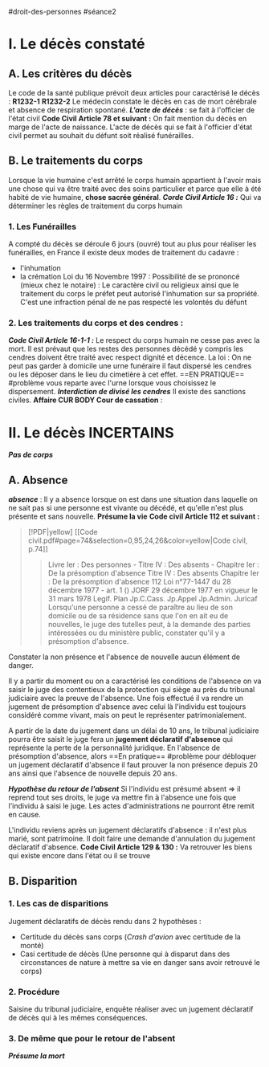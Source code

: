 #droit-des-personnes #séance2 
# I. Le décès constaté

## A. Les critères du décès
Le code de la santé publique prévoit deux articles pour caractérisé le décès :
**R1232-1**
**R1232-2**
Le médecin constate le décès en cas de mort cérébrale et absence de respiration spontané.
***L'acte de décès*** : se fait à l'officier de l'état civil
**Code Civil Article 78 et suivant :**
On fait mention du décès en marge de l'acte de naissance. L'acte de décès qui se fait à l'officier d'état civil permet au souhait du défunt soit réalisé funérailles.

## B. Le traitements du corps
Lorsque la vie humaine c'est arrêté le corps humain appartient à l'avoir mais une chose qui va être traité avec des soins particulier et parce que elle à été habité de vie humaine, **chose sacrée général**.
***Corde Civil Article 16 :***
Qui va déterminer les règles de traitement du corps humain 

### 1. Les Funérailles
A compté du décès se déroule 6 jours (ouvré) tout au plus pour réaliser les funérailles, en France il existe deux modes de traitement du cadavre :
- l'inhumation
- la crémation
Loi du 16 Novembre 1997 :
Possibilité de se prononcé (mieux chez le notaire) :
Le caractère civil ou religieux ainsi que le traitement du corps le préfet peut autorisé l'inhumation sur sa propriété.
C'est une infraction pénal de ne pas respecté les volontés du défunt

### 2. Les traitements du corps et des cendres :
***Code Civil Article 16-1-1 :***
Le respect du corps humain ne cesse pas avec la mort. Il est prévaut que les restes des personnes décédé y compris les cendres doivent être traité avec respect dignité et décence.
La loi :
On ne peut pas garder à domicile une urne funéraire il faut dispersé les cendres ou les déposer dans le lieu du cimetière à cet effet. ==EN PRATIQUE== #problème vous reparte avec l'urne lorsque vous choisissez le dispersement.
***Interdiction de divisé les cendres***
Il existe des sanctions civiles.
**Affaire CUR BODY Cour de cassation** :

# II. Le décès INCERTAINS
***Pas de corps***
## A. Absence
***absence*** :
Il y a absence lorsque on est dans une situation dans laquelle on ne sait pas si une personne est vivante ou décédé, et qu'elle n'est plus présente et sans nouvelle. **Présume la vie**
**Code civil Article 112 et suivant :**
> [!PDF|yellow] [[Code civil.pdf#page=74&selection=0,95,24,26&color=yellow|Code civil, p.74]]
> > Livre Ier : Des personnes - Titre IV : Des absents - Chapitre Ier : De la présomption d'absence Titre IV : Des absents Chapitre Ier : De la présomption d'absence 112 Loi n°77-1447 du 28 décembre 1977 - art. 1 () JORF 29 décembre 1977 en vigueur le 31 mars 1978 Legif. Plan Jp.C.Cass. Jp.Appel Jp.Admin. Juricaf Lorsqu'une personne a cessé de paraître au lieu de son domicile ou de sa résidence sans que l'on en ait eu de nouvelles, le juge des tutelles peut, à la demande des parties intéressées ou du ministère public, constater qu'il y a présomption d'absence.
> 
Constater la non présence et l'absence de nouvelle aucun élément de danger. 

Il y a partir du moment ou on a caractérisé les conditions de l'absence on va saisir le juge des contentieux de la protection qui siège au près du tribunal judiciaire avec la preuve de l'absence. 
Une fois effectué il va rendre un jugement de présomption d'absence avec celui là l'individu est toujours considéré comme vivant, mais on peut le représenter patrimonialement. 

A partir de la date du jugement dans un délai de 10 ans, le tribunal judiciaire pourra être saisit le juge fera un **jugement déclaratif d'absence** qui représente la perte de la personnalité juridique.
En l'absence de présomption d'absence, alors ==En pratique== #problème pour débloquer un jugement déclaratif d'absence il faut prouver la non présence depuis 20 ans ainsi que l'absence de nouvelle depuis 20 ans. 

***Hypothèse du retour de l'absent***
Si l'individu est présumé absent => il reprend tout ses droits, le juge va mettre fin à l'absence une fois que l'individu à saisi le juge. Les actes d'administrations ne pourront être remit en cause.

L'individu reviens après un jugement déclaratifs d'absence : il n'est plus marié, sont patrimoine. Il doit faire une demande d'annulation du jugement déclaratif d'absence.
**Code Civil Article 129 & 130 :**
Va retrouver les biens qui existe encore dans l'état ou il se trouve

## B. Disparition
### 1. Les cas de disparitions 
Jugement déclaratifs de décès rendu dans 2 hypothèses :
- Certitude du décès sans corps (*Crash d'avion* avec certitude de la monté)
- Casi certitude de décès (Une personne qui à disparut dans des circonstances de nature à mettre sa vie en danger sans avoir retrouvé le corps)
### 2. Procédure
Saisine du tribunal judiciaire, enquête réaliser avec un jugement déclaratif de décès qui à les mêmes conséquences.
### 3. De même que pour le retour de l'absent
***Présume la mort***

